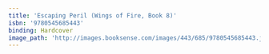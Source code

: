 ```yaml
---
title: 'Escaping Peril (Wings of Fire, Book 8)'
isbn: '9780545685443'
binding: Hardcover
image_path: 'http://images.booksense.com/images/443/685/9780545685443.jpg'
---
```


